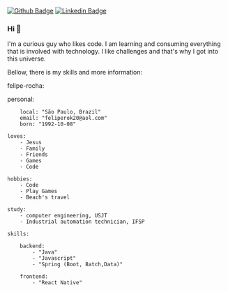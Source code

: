 [![Github Badge](https://img.shields.io/badge/-Github-000?style=flat-square&logo=Github&logoColor=white&link=https://github.com/Feliperok20)](https://github.com/Feliperok20)
[![Linkedin Badge](https://img.shields.io/badge/-LinkedIn-blue?style=flat-square&logo=Linkedin&logoColor=white&link=https://www.linkedin.com/in/felipe-rocha-2aa64070/)]( https://www.linkedin.com/in/felipe-rocha-2aa64070/)

### Hi 👋

I'm a curious guy who likes code. I am learning and consuming everything that is involved with technology.
I like challenges and that's why I got into this universe.

Bellow, there is my skills and more information:

felipe-rocha:
   
   personal:

        local: "São Paulo, Brazil"
        email: "feliperok20@aol.com"
        born: "1992-10-08"

    loves:
        - Jesus
        - Family
        - Friends
        - Games
        - Code

    hobbies:
        - Code
        - Play Games
        - Beach's travel

    study:
        - computer engineering, USJT
        - Industrial automation technician, IFSP

    skills:

        backend: 
            - "Java"
            - "Javascript"
            - "Spring (Boot, Batch,Data)"
        
        frontend:
            - "React Native"

        

